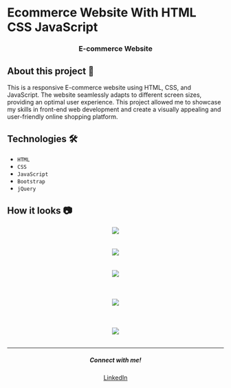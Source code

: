 # Ecommerce Website With HTML CSS JavaScript

<div align = "center">
    
</div>

<h3 align="center"><b>E-commerce Website</b></h3>


## About this project 🚀

This is a responsive E-commerce website using HTML, CSS, and JavaScript. The website seamlessly adapts to different screen sizes, providing an optimal user experience. This project allowed me to showcase my skills in front-end web development and create a visually appealing and user-friendly online shopping platform.

## Technologies 🛠️

* `HTML`
* `CSS`
* `JavaScript`
* `Bootstrap`
* `jQuery`

## How it looks 📷

<div align="center">
    <img src="![Screenshot 2024-10-03 011702](https://github.com/user-attachments/assets/011f7bba-b52b-409e-9952-5931dc18b7b3)">
</div>

<br>
<br>

<div align="center">
    <img src="file:///C:/Users/Windows/Pictures/Screenshot%202024-10-03%20011702.png">
</div>
<br>
<br>

<div align="center">
    <img src="file:///C:/Users/Windows/Pictures/Screenshot%202024-10-03%20011702.png">
</div>
<br>

<br>
<br>

<div align="center">
    <img src="file:///C:/Users/Windows/Pictures/Screenshot%202024-10-03%20011702.png">
</div>
<br>

<br>
<br>

<div align="center">
  <img src="file:///C:/Users/Windows/Pictures/Screenshot%202024-10-03%20011702.png">
</div>

<br>
<hr>
<h5 align="center">Connect with me!</h5>

  <p align="center">
    <a href="https://www.linkedin.com/in/utsav-kumar-gupta-3986a228a" target="_blank">LinkedIn</a>
  </p>
